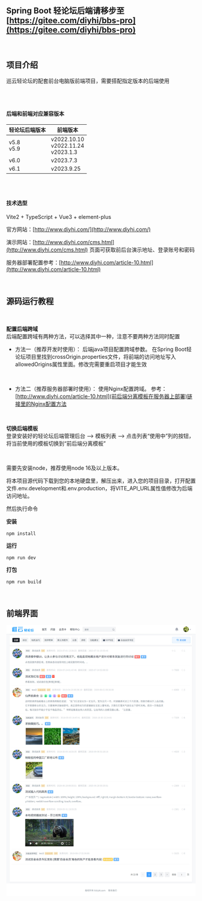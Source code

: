 ##  Spring Boot 轻论坛后端请移步至 [https://gitee.com/diyhi/bbs-pro](https://gitee.com/diyhi/bbs-pro)

<br>

## 项目介绍
巡云轻论坛的配套前台电脑版前端项目，需要搭配指定版本的后端使用

<br><br>

#### 后端和前端对应兼容版本

|  轻论坛后端版本   | 前端版本  |
|  ----  | ----  |
| v5.8 <br>v5.9 | v2022.10.10 <br> v2022.11.24 <br> v2023.1.3|
| v6.0  | v2023.7.3|
| v6.1  | v2023.9.25|

<br><br>

#### 技术选型
Vite2 + TypeScript + Vue3 + element-plus

官方网站：[http://www.diyhi.com/](http://www.diyhi.com/)

演示网站：[http://www.diyhi.com/cms.html](http://www.diyhi.com/cms.html) 页面可获取前后台演示地址、登录账号和密码


服务器部署配置参考：[http://www.diyhi.com/article-10.html](http://www.diyhi.com/article-10.html)

<br>



## 源码运行教程
<br>

**配置后端跨域** 
<br>
后端配置跨域有两种方法，可以选择其中一种，注意不要两种方法同时配置

- 方法一（推荐开发时使用）：
后端java项目配置跨域参数。
在Spring Boot轻论坛项目里找到crossOrigin.properties文件，将前端的访问地址写入allowedOrigins属性里面。修改完需要重启项目才能生效

<br>

- 方法二（推荐服务器部署时使用）：
使用Nginx配置跨域。
参考：[http://www.diyhi.com/article-10.html](前后端分离模板在服务器上部署)链接里的Nginx配置方法
<br>

**切换后端模板** 
<br>
登录安装好的轻论坛后端管理后台 --> 模板列表 --> 点击列表“使用中”列的按钮，将当前使用的模板切换到“前后端分离模板”

<br>

需要先安装node，推荐使用node 16及以上版本。

将本项目源代码下载到您的本地硬盘里，解压出来，进入您的项目目录，打开配置文件.env.development和.env.production，将VITE_API_URL属性值修改为后端访问地址。

然后执行命令

 **安装** 
```
npm install
```

 **运行** 
```
npm run dev
```

 **打包** 
```
npm run build
```



<br>


## 前端界面
![输入图片说明](bbs-web-pc_%E5%89%8D%E7%AB%AF%E5%9B%BE%E7%89%87_v2023.7.3.jpg)